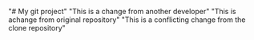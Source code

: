 "# My git project" 
"This is a change from another developer" 
"This is achange from original repository"
"This is a conflicting change from the clone repository" 
